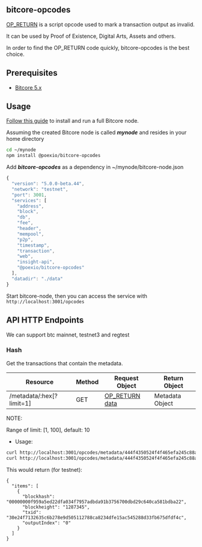## bitcore-opcodes
[OP_RETURN](https://en.bitcoin.it/wiki/OP_RETURN) is a script opcode used to mark a transaction output as invalid.

It can be used by Proof of Existence, Digital Arts, Assets and others.

In order to find the OP_RETURN code quickly, bitcore-opcodes is the best choice.

## Prerequisites

- [Bitcore 5.x](https://github.com/bitpay/bitcore)

## Usage
[Follow this guide](https://blog.bitpay.com/bitcore-v5/) to install and run a full Bitcore node.

Assuming the created Bitcore node is called ___mynode___ and resides in your home directory

```bash
cd ~/mynode
npm install @poexio/bitcore-opcodes
```

Add ___bitcore-opcodes___ as a dependency in ~/mynode/bitcore-node.json

```javascript
{
  "version": "5.0.0-beta.44",
  "network": "testnet",
  "port": 3001,
  "services": [
    "address",
    "block",
    "db",
    "fee",
    "header",
    "mempool",
    "p2p",
    "timestamp",
    "transaction",
    "web",
    "insight-api",
    "@poexio/bitcore-opcodes"
  ],
  "datadir": "./data"
}
```

Start bitcore-node, then you can access the service with `http://localhost:3001/opcodes`

## API HTTP Endpoints
We can support btc mainnet, testnet3 and regtest

### Hash
Get the transactions that contain the metadata.

Resource | Method | Request Object | Return Object
-------- | -------|----------------|---------------
/metadata/:hex[?limit=1] | GET | [OP_RETURN data](https://bitcore.io/api/lib/transaction#Transaction+addData) | Metadata Object

NOTE:

Range of limit: [1, 100], default: 10

* Usage:
```bash
curl http://localhost:3001/opcodes/metadata/444f4350524f4f465efa245c88af3bc0bf9e4392976cedafd9a0de8d3f737ba0f48231b0f9262110
curl http://localhost:3001/opcodes/metadata/444f4350524f4f465efa245c88af3bc0bf9e4392976cedafd9a0de8d3f737ba0f48231b0f9262110?limit=1
```

This would return (for testnet):

```
{
  "items": [
    {
      "blockhash": "00000000f959a5ed22dfa034f7957adbda91b3756700dbd29c640ca581bdba22",
      "blockheight": "1287345",
      "txid": "30e24f7132635c6b278e9d505112788ca8234dfe15ac545288d33fb675dfdf4c",
      "outputIndex": "0"
    }
  ]
}
```
